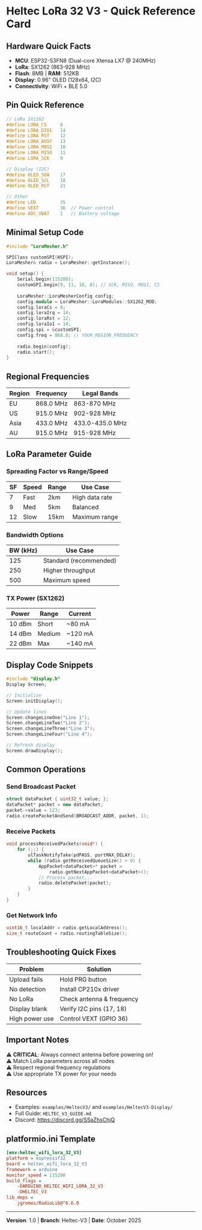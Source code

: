 # Heltec LoRa 32 V3 - Quick Reference Card

## Hardware Quick Facts
- **MCU**: ESP32-S3FN8 (Dual-core Xtensa LX7 @ 240MHz)
- **LoRa**: SX1262 (863-928 MHz)
- **Flash**: 8MB | **RAM**: 512KB
- **Display**: 0.96" OLED (128x64, I2C)
- **Connectivity**: WiFi + BLE 5.0

## Pin Quick Reference

```cpp
// LoRa SX1262
#define LORA_CS     8
#define LORA_DIO1   14
#define LORA_RST    12
#define LORA_BUSY   13
#define LORA_MOSI   10
#define LORA_MISO   11
#define LORA_SCK    9

// Display (I2C)
#define OLED_SDA    17
#define OLED_SCL    18
#define OLED_RST    21

// Other
#define LED         35
#define VEXT        36  // Power control
#define ADC_VBAT    1   // Battery voltage
```

## Minimal Setup Code

```cpp
#include "LoraMesher.h"

SPIClass customSPI(HSPI);
LoraMesher& radio = LoraMesher::getInstance();

void setup() {
    Serial.begin(115200);
    customSPI.begin(9, 11, 10, 8); // SCK, MISO, MOSI, CS
    
    LoraMesher::LoraMesherConfig config;
    config.module = LoraMesher::LoraModules::SX1262_MOD;
    config.loraCs = 8;
    config.loraIrq = 14;
    config.loraRst = 12;
    config.loraIo1 = 14;
    config.spi = &customSPI;
    config.freq = 868.0; // YOUR_REGION_FREQUENCY
    
    radio.begin(config);
    radio.start();
}
```

## Regional Frequencies

| Region | Frequency | Legal Bands |
|--------|-----------|-------------|
| EU     | 868.0 MHz | 863-870 MHz |
| US     | 915.0 MHz | 902-928 MHz |
| Asia   | 433.0 MHz | 433.0-435.0 MHz |
| AU     | 915.0 MHz | 915-928 MHz |

## LoRa Parameter Guide

### Spreading Factor vs Range/Speed
| SF  | Speed | Range | Use Case |
|-----|-------|-------|----------|
| 7   | Fast  | 2km   | High data rate |
| 9   | Med   | 5km   | Balanced |
| 12  | Slow  | 15km  | Maximum range |

### Bandwidth Options
| BW (kHz) | Use Case |
|----------|----------|
| 125      | Standard (recommended) |
| 250      | Higher throughput |
| 500      | Maximum speed |

### TX Power (SX1262)
| Power | Range | Current |
|-------|-------|---------|
| 10 dBm | Short | ~80 mA |
| 14 dBm | Medium | ~120 mA |
| 22 dBm | Max | ~140 mA |

## Display Code Snippets

```cpp
#include "display.h"
Display Screen;

// Initialize
Screen.initDisplay();

// Update lines
Screen.changeLineOne("Line 1");
Screen.changeLineTwo("Line 2");
Screen.changeLineThree("Line 3");
Screen.changeLineFour("Line 4");

// Refresh display
Screen.drawDisplay();
```

## Common Operations

### Send Broadcast Packet
```cpp
struct dataPacket { uint32_t value; };
dataPacket* packet = new dataPacket;
packet->value = 123;
radio.createPacketAndSend(BROADCAST_ADDR, packet, 1);
```

### Receive Packets
```cpp
void processReceivedPackets(void*) {
    for (;;) {
        ulTaskNotifyTake(pdPASS, portMAX_DELAY);
        while (radio.getReceivedQueueSize() > 0) {
            AppPacket<dataPacket>* packet = 
                radio.getNextAppPacket<dataPacket>();
            // Process packet...
            radio.deletePacket(packet);
        }
    }
}
```

### Get Network Info
```cpp
uint16_t localAddr = radio.getLocalAddress();
size_t routeCount = radio.routingTableSize();
```

## Troubleshooting Quick Fixes

| Problem | Solution |
|---------|----------|
| Upload fails | Hold PRG button |
| No detection | Install CP210x driver |
| No LoRa | Check antenna & frequency |
| Display blank | Verify I2C pins (17, 18) |
| High power use | Control VEXT (GPIO 36) |

## Important Notes

⚠️ **CRITICAL**: Always connect antenna before powering on!  
⚠️ Match LoRa parameters across all nodes  
⚠️ Respect regional frequency regulations  
⚠️ Use appropriate TX power for your needs  

## Resources

- Examples: `examples/HeltecV3/` and `examples/HeltecV3-Display/`
- Full Guide: `HELTEC_V3_GUIDE.md`
- Discord: https://discord.gg/SSaZhsChjQ

## platformio.ini Template

```ini
[env:heltec_wifi_lora_32_V3]
platform = espressif32
board = heltec_wifi_lora_32_V3
framework = arduino
monitor_speed = 115200
build_flags = 
    -DARDUINO_HELTEC_WIFI_LORA_32_V3
    -DHELTEC_V3
lib_deps = 
    jgromes/RadioLib@^6.6.0
```

---
**Version**: 1.0 | **Branch**: Heltec-V3 | **Date**: October 2025

